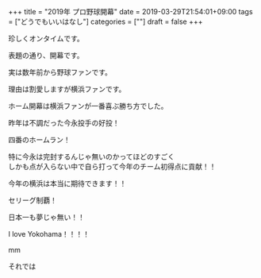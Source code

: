 +++
title = "2019年 プロ野球開幕"
date = 2019-03-29T21:54:01+09:00
tags = ["どうでもいいはなし"]
categories = [""]
draft = false
+++

珍しくオンタイムです。

表題の通り、開幕です。

実は数年前から野球ファンです。

理由は割愛しますが横浜ファンです。

ホーム開幕は横浜ファンが一番喜ぶ勝ち方でした。

昨年は不調だった今永投手の好投！

四番のホームラン！

特に今永は完封するんじゃ無いのかってほどのすごく  
しかも点が入らない中で自ら打って今年のチーム初得点に貢献！！

今年の横浜は本当に期待できます！！

セリーグ制覇！

日本一も夢じゃ無い！！

I love Yokohama！！！！

mm

それでは
